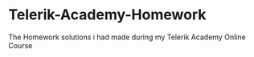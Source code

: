 # Telerik-Academy-Homework
The Homework solutions i had made during my Telerik Academy Online Course
